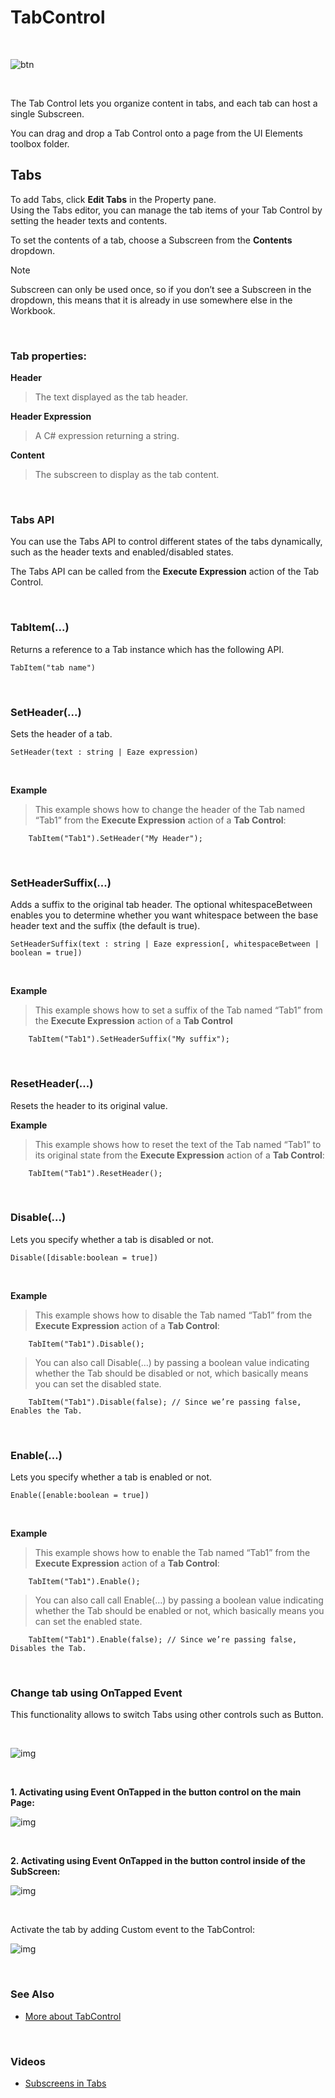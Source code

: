 
# TabControl


<br/>

![btn](https://profitbasedocs.blob.core.windows.net/images/tabctrol.png)

<br/>



The Tab Control lets you organize content in tabs, and each tab can host a single Subscreen. 

You can drag and drop a Tab Control onto a page from the UI Elements toolbox folder. 
<br/>

## Tabs

To add Tabs, click **Edit Tabs** in the Property pane.  
Using the Tabs editor, you can manage the tab items of your Tab Control by setting the header texts and contents.

To set the contents of a tab, choose a Subscreen from the **Contents** dropdown. 

> [!NOTE]
> Subscreen can only be used once, so if you don’t see a Subscreen in the dropdown, this means that it is already in use somewhere else in the Workbook.
<br/>

### Tab properties:

**Header**
>The text displayed as the tab header.

**Header Expression**
>A C# expression returning a string.

**Content**
>The subscreen to display as the tab content. 


<br/>


### Tabs API

You can use the Tabs API to control different states of the tabs dynamically, such as the header texts and enabled/disabled states. 

The Tabs API can be called from the **Execute Expression** action of the Tab Control.

<br/>

### TabItem(...)

Returns a reference to a Tab instance which has the following API.  

```
TabItem("tab name")
```  


<br/>

### SetHeader(...)

Sets the header of a tab.

```
SetHeader(text : string | Eaze expression)
```  


<br/>

**Example**
>
>This example shows how to change the header of the Tab named “Tab1” from the **Execute Expression** action of a **Tab Control**:
>
        TabItem("Tab1").SetHeader("My Header");



<br/>

### SetHeaderSuffix(...)

Adds a suffix to the original tab header. The optional whitespaceBetween enables you to determine whether you want whitespace between the base header text and the suffix (the default is true).

```
SetHeaderSuffix(text : string | Eaze expression[, whitespaceBetween | boolean = true])
```  


<br/>

**Example**
>
>This example shows how to set a suffix of the Tab named “Tab1” from the **Execute Expression** action of a **Tab Control**
>
        TabItem("Tab1").SetHeaderSuffix("My suffix");


<br/>

### ResetHeader(...)  

Resets the header to its original value.
<br/>

**Example**
>
>This example shows how to reset the text of the Tab named “Tab1” to its original state from the **Execute Expression** action of a **Tab Control**:
>
        TabItem("Tab1").ResetHeader();

<br/>

### Disable(...)

Lets you specify whether a tab is disabled or not. 

```
Disable([disable:boolean = true])
```  



<br/>

**Example**
>
>This example shows how to disable the Tab named “Tab1” from the **Execute Expression** action of a **Tab Control**:
>
        TabItem("Tab1").Disable();

>You can also call Disable(…) by passing a boolean value indicating whether the Tab should be disabled or not, which basically means you can set the disabled state.
>
        TabItem("Tab1").Disable(false); // Since we’re passing false, Enables the Tab.

<br/>

### Enable(...)

Lets you specify whether a tab is enabled or not.

```
Enable([enable:boolean = true])
```  


<br/>

**Example**
>
>This example shows how to enable the Tab named “Tab1” from the **Execute Expression** action of a **Tab Control**:
>
        TabItem("Tab1").Enable();
>
>You can also call call Enable(…) by passing a boolean value indicating whether the Tab should be enabled or not, which basically means you can set the enabled state.
>
        TabItem("Tab1").Enable(false); // Since we’re passing false, Disables the Tab.


<br/>


### Change tab using OnTapped Event 

This functionality allows to switch Tabs using other controls such as Button.

<br/>

![img](https://profitbasedocs.blob.core.windows.net/images/onTappedTab0.png)

<br/>


**1. Activating using Event **OnTapped** in the button control on the main Page:**

![img](https://profitbasedocs.blob.core.windows.net/images/onTappedTab1.png)

<br/>


**2. Activating using Event **OnTapped** in the button control inside of the SubScreen:**


![img](https://profitbasedocs.blob.core.windows.net/images/onTappedTab2.png)

<br/>


Activate the tab by adding Custom event to the TabControl:

![img](https://profitbasedocs.blob.core.windows.net/images/onTappedTab3.png)

<br/>


### See Also
* [More about TabControl](../../../forms/formschemas/controls/tabcontrol.md)

<br/>


### Videos

* [Subscreens in Tabs](../../../../videos/workbooks.md)
